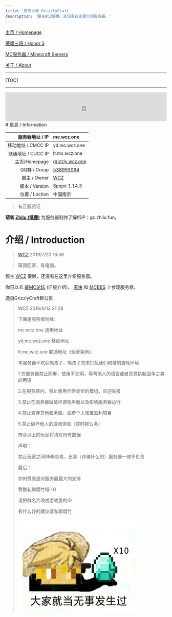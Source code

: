 ```yaml
---
title: '灰熊世界 GrizzlyCraft'
description: '服主WCZ很懒，还没有在这里介绍服务器。'
---
```


[主页 / Homepage](http://zhilu.fun)

[荣耀三班 / Honor 3](http://zhilu.fun/honor3)

[MC服务器 / Minecraft Servers](http://zhilu.fun/mc)

[关于 / About](http://zhilu.fun/about)

------

[TOC]



------

<iframe style="width:728px;height:90px;max-width:100%;border:none;display:block;margin:auto" src="https://namemc.com/server/mc.wcz.one/embed" width="728" height="90"></iframe>
# 信息 / Information


|    服务器地址 / IP | mc.wcz.one                                         |
| -----------------: | :------------------------------------------------- |
| 移动地址 / CMCC IP | yd.mc.wcz.one                                      |
| 联通地址 / CUCC IP | lt.mc.wcz.one                                      |
|      主页/Homepage | [grizzly.wcz.one](http://grizzly.wcz.one)          |
|       QQ群 / Group | [538993094](https://jq.qq.com/?_wv=1027&k=5PFhlcQ) |
|       服主 / Owner | [WCZ](https://zh-cn.namemc.com/profile/WCZ.1)      |
|     版本 / Version | Spigot 1.14.3                                      |
|     位置 / Loction | 中国南京                                           |

> 有正版验证

**萌新 [Zhilu (纸鹿)](https://zh-cn.namemc.com/profile/Zhilu.2)** 为服务器制作了解析IP：gc.zhilu.fun。



# 介绍 / Introduction

>  [WCZ](https://zh-cn.namemc.com/profile/WCZ.1) 2019/7/20 16:58
>
> 等我回家，有电脑。

服主 [WCZ](https://zh-cn.namemc.com/profile/WCZ.1) 很懒，还没有在这里介绍服务器。

你可以去 [最MC论坛](http://www.zuimc.com/thread-65154-1-1.html) (旧版介绍)、 [麦块](http://www.mckuai.com/thread-2080705.html) 和 [MCBBS](http://www.mcbbs.net/thread-658716-1-1.html) 上参观服务器。

选自GrizzlyCraft群公告

> WCZ 2016/6/13 21:28
>
> 下面是服务器地址: 
>
> mc.wcz.one 通用地址
>
> yd.mc.wcz.one 移动地址
>
> lt.mc.wcz.one 联通地址《玩家条例》
>
> 本服务器不欢迎熊孩子，熊孩子勿来打扰我们和谐的游戏环境
>
> 1.在服务器禁止刷屏，使用不文明，辱骂他人的语言或者恶意挑起战争之类的用语
>
> 2.在服务器内，禁止使用作弊类型的模组，欢迎举报
>
> 3.禁止在服务器做破坏游戏平衡以及影响服务器运行
>
> 4.禁止宣传其他服务器。或者个人淘宝盈利项目
>
> 5.禁止破坏他人的游戏体验（暂时那么多）
>
> 符合以上的玩家将清除所有数据
>
> 声明：
>
> 禁止玩家之间RMB交易，出事（诈骗什么的）服务器一律不负责
>
> 最后：
>
> 你的赞助是对服务器最大的支持
>
> 赞助私聊腐竹哦:-O
>
> 请把群名片改成游戏里的ID
>
> 有什么好的建议请私聊腐竹
>
> ![](img/grizzlyboard190613.png)

